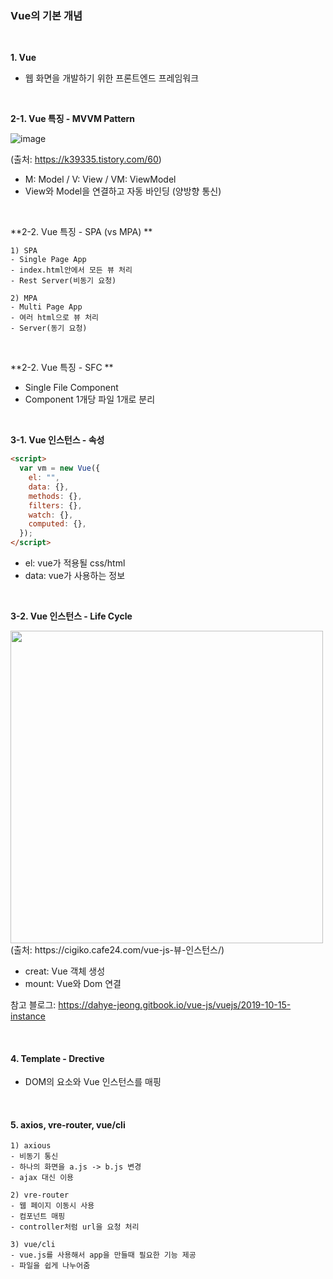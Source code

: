 ### Vue의 기본 개념

<br>

**1. Vue**

- 웹 화면을 개발하기 위한 프론트엔드 프레임워크

<br>

**2-1. Vue 특징 - MVVM Pattern**

![image](https://user-images.githubusercontent.com/62600984/117683418-01c63880-b1ef-11eb-916b-72ee76fa4c4d.png)

(출처: https://k39335.tistory.com/60)
- M: Model / V: View / VM: ViewModel
- View와 Model을 연결하고 자동 바인딩 (양방향 통신)

<br>

**2-2. Vue 특징 - SPA (vs MPA) **

```
1) SPA
- Single Page App
- index.html안에서 모든 뷰 처리
- Rest Server(비동기 요청)

2) MPA
- Multi Page App
- 여러 html으로 뷰 처리
- Server(동기 요청)
```

<br>

**2-2. Vue 특징 - SFC **

- Single File Component
- Component 1개당 파일 1개로 분리

<br>

**3-1. Vue 인스턴스 - 속성**

```html
<script>
  var vm = new Vue({
    el: "",
    data: {},
    methods: {},
    filters: {},
    watch: {},
    computed: {},
  });
</script>
```
- el: vue가 적용될 css/html
- data: vue가 사용하는 정보

<br>

**3-2. Vue 인스턴스 - Life Cycle**

<image src="https://user-images.githubusercontent.com/62600984/117687155-777fd380-b1f2-11eb-8803-21488507126f.png" width="500px">
(출처: https://cigiko.cafe24.com/vue-js-뷰-인스턴스/)

- creat: Vue 객체 생성
- mount: Vue와 Dom 연결

참고 블로그: https://dahye-jeong.gitbook.io/vue-js/vuejs/2019-10-15-instance

<br>

#### 4. Template - Drective

- DOM의 요소와 Vue 인스턴스를 매핑

<br>

#### 5. axios, vre-router, vue/cli

```
1) axious
- 비동기 통신
- 하나의 화면을 a.js -> b.js 변경
- ajax 대신 이용

2) vre-router
- 웹 페이지 이동시 사용
- 컴포넌트 매핑
- controller처럼 url을 요청 처리

3) vue/cli
- vue.js를 사용해서 app을 만들때 필요한 기능 제공
- 파일을 쉽게 나누어줌
```
